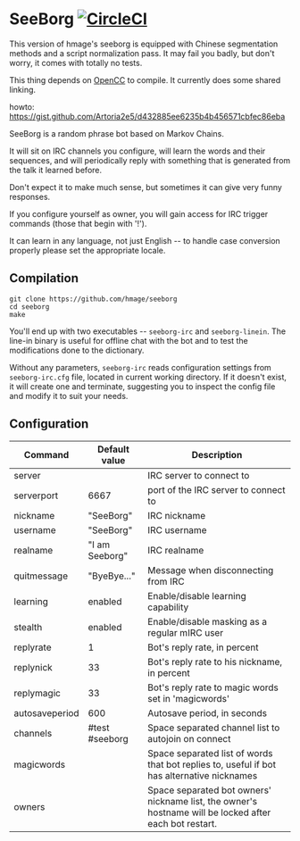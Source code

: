SeeBorg [![CircleCI](https://circleci.com/gh/Artoria2e5/seeborg.svg?style=svg)](https://circleci.com/gh/Artoria2e5/seeborg)
=======

This version of hmage's seeborg is equipped with Chinese segmentation methods and a
script normalization pass. It may fail you badly, but don't worry, it comes with
totally no tests.

This thing depends on [OpenCC](https://github.com/byvoid/OpenCC) to compile. It
currently does some shared linking.

howto: https://gist.github.com/Artoria2e5/d432885ee6235b4b456571cbfec86eba

SeeBorg is a random phrase bot based on Markov Chains.

It will sit on IRC channels you configure, will learn the words and their sequences, and will periodically reply with something that is generated from the talk it learned before.

Don't expect it to make much sense, but sometimes it can give very funny responses.

If you configure yourself as owner, you will gain access for IRC trigger commands (those that begin with '!').

It can learn in any language, not just English -- to handle case conversion properly please set the appropriate locale.

Compilation
----------------
```
git clone https://github.com/hmage/seeborg
cd seeborg
make
```

You'll end up with two executables -- `seeborg-irc` and `seeborg-linein`. The line-in binary is useful for offline chat with the bot and to test the modifications done to the dictionary.

Without any parameters, `seeborg-irc` reads configuration settings from `seeborg-irc.cfg` file, located in current working directory. If it doesn't exist, it will create one and terminate, suggesting you to inspect the config file and modify it to suit your needs.

Configuration
-------------
|Command |Default value | Description |
|--------|--------------|-------------|
| server         |                | IRC server to connect to
| serverport     | 6667           | port of the IRC server to connect to
| nickname       | "SeeBorg"      | IRC nickname
| username       | "SeeBorg"      | IRC username
| realname       | "I am Seeborg" | IRC realname
| quitmessage    | "ByeBye..."    | Message when disconnecting from IRC
| learning       | enabled        | Enable/disable learning capability
| stealth        | enabled        | Enable/disable masking as a regular mIRC user
| replyrate      | 1              | Bot's reply rate, in percent
| replynick      | 33             | Bot's reply rate to his nickname, in percent
| replymagic     | 33             | Bot's reply rate to magic words set in 'magicwords'
| autosaveperiod | 600            | Autosave period, in seconds
| channels       | #test #seeborg | Space separated channel list to autojoin on connect
| magicwords     |                | Space separated list of words that bot replies to, useful if bot has alternative nicknames
| owners         |                | Space separated bot owners' nickname list, the owner's hostname will be locked after each bot restart.

